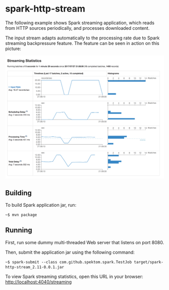 spark-http-stream
==================

The following example shows Spark streaming application, which reads
from HTTP sources periodically, and processes downloaded content.

The input stream adapts automatically to the processing rate due to
Spark streaming backpressure feature. The feature can be seen in action on this picture:

![](bp.png)

## Building

To build Spark application jar, run:

    ~$ mvn package
    
## Running

First, run some dummy multi-threaded Web server that listens on port 8080.

Then, submit the application jar using the following command:
 
    ~$ spark-submit --class com.github.spektom.spark.TestJob target/spark-http-stream_2.11-0.0.1.jar
    
To view Spark streaming statistics, open this URL in your browser: [http://localhost:4040/streaming](http://localhost:4040/streaming)